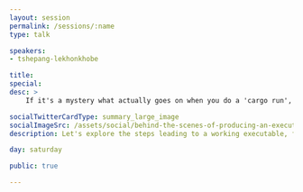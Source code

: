 ```yaml
---
layout: session
permalink: /sessions/:name
type: talk

speakers:
- tshepang-lekhonkhobe

title:
special:
desc: >
    If it's a mystery what actually goes on when you do a 'cargo run', then this talk is for you. It explores the sequence of steps taken to get to a working executable, from high-level code, to machine code, and what happens in-between. We'll do a simple example and see what each representation looks like, while touching on the steps in-between. In the end, we'll look at the generated RISC-V assembly.

socialTwitterCardType: summary_large_image
socialImageSrc: /assets/social/behind-the-scenes-of-producing-an-executable.png
description: Let's explore the steps leading to a working executable, from high-level code to machine code with a simple example and - in the end - the generated RISC-V assembly.

day: saturday

public: true

---
```

